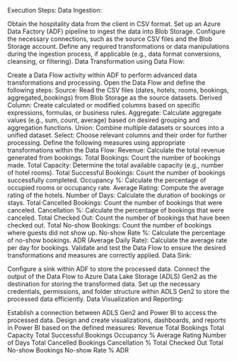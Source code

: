 Execution Steps:
Data Ingestion:

Obtain the hospitality data from the client in CSV format.
Set up an Azure Data Factory (ADF) pipeline to ingest the data into Blob Storage.
Configure the necessary connections, such as the source CSV files and the Blob Storage account.
Define any required transformations or data manipulations during the ingestion process, if applicable (e.g., data format conversions, cleansing, or filtering).
Data Transformation using Data Flow:

Create a Data Flow activity within ADF to perform advanced data transformations and processing.
Open the Data Flow and define the following steps:
Source: Read the CSV files (dates, hotels, rooms, bookings, aggregated_bookings) from Blob Storage as the source datasets.
Derived Column: Create calculated or modified columns based on specific expressions, formulas, or business rules.
Aggregate: Calculate aggregate values (e.g., sum, count, average) based on desired grouping and aggregation functions.
Union: Combine multiple datasets or sources into a unified dataset.
Select: Choose relevant columns and their order for further processing.
Define the following measures using appropriate transformations within the Data Flow:
Revenue: Calculate the total revenue generated from bookings.
Total Bookings: Count the number of bookings made.
Total Capacity: Determine the total available capacity (e.g., number of hotel rooms).
Total Successful Bookings: Count the number of bookings successfully completed.
Occupancy %: Calculate the percentage of occupied rooms or occupancy rate.
Average Rating: Compute the average rating of the hotels.
Number of Days: Calculate the duration of bookings or stays.
Total Cancelled Bookings: Count the number of bookings that were canceled.
Cancellation %: Calculate the percentage of bookings that were canceled.
Total Checked Out: Count the number of bookings that have been checked out.
Total No-show Bookings: Count the number of bookings where guests did not show up.
No-show Rate %: Calculate the percentage of no-show bookings.
ADR (Average Daily Rate): Calculate the average rate per day for bookings.
Validate and test the Data Flow to ensure the desired transformations and measures are correctly applied.
Data Sink:

Configure a sink within ADF to store the processed data.
Connect the output of the Data Flow to Azure Data Lake Storage (ADLS) Gen2 as the destination for storing the transformed data.
Set up the necessary credentials, permissions, and folder structure within ADLS Gen2 to store the processed data efficiently.
Data Visualization and Reporting:

Establish a connection between ADLS Gen2 and Power BI to access the processed data.
Design and create visualizations, dashboards, and reports in Power BI based on the defined measures:
Revenue
Total Bookings
Total Capacity
Total Successful Bookings
Occupancy %
Average Rating
Number of Days
Total Cancelled Bookings
Cancellation %
Total Checked Out
Total No-show Bookings
No-show Rate %
ADR
